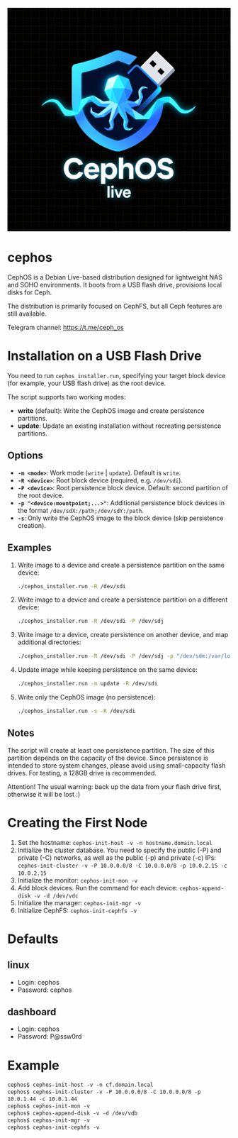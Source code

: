 ![CephOS logo](logo.png)

# cephos
CephOS is a Debian Live-based distribution designed for lightweight NAS and SOHO environments.
It boots from a USB flash drive, provisions local disks for Ceph.

The distribution is primarily focused on CephFS, but all Ceph features are still available.

Telegram channel: https://t.me/ceph_os

# Installation on a USB Flash Drive
You need to run `cephos_installer.run`, specifying your target block device (for example, your USB flash drive) as the root device.

The script supports two working modes:
- **write** (default): Write the CephOS image and create persistence partitions.
- **update**: Update an existing installation without recreating persistence partitions.

## Options
- **`-m <mode>`**: Work mode (`write` | `update`). Default is `write`.
- **`-R <device>`**: Root block device (required, e.g. `/dev/sdi`).
- **`-P <device>`**: Root persistence block device. Default: second partition of the root device.
- **`-p "<device:mountpoint;...>"`**: Additional persistence block devices in the format `/dev/sdX:/path;/dev/sdY:/path`.
- **`-s`**: Only write the CephOS image to the block device (skip persistence creation).

## Examples
1. Write image to a device and create a persistence partition on the same device:
   ```bash
   ./cephos_installer.run -R /dev/sdi
   ```

2. Write image to a device and create a persistence partition on a different device:
   ```bash
   ./cephos_installer.run -R /dev/sdi -P /dev/sdj
   ```

3. Write image to a device, create persistence on another device, and map additional directories:
   ```bash
   ./cephos_installer.run -R /dev/sdi -P /dev/sdj -p "/dev/sdm:/var/log;/dev/sdn:/var/cache"
   ```

4. Update image while keeping persistence on the same device:
   ```bash
   ./cephos_installer.run -m update -R /dev/sdi
   ```

5. Write only the CephOS image (no persistence):
   ```bash
   ./cephos_installer.run -s -R /dev/sdi
   ```

## Notes
The script will create at least one persistence partition. The size of this partition depends on the capacity of the device. Since persistence is intended to store system changes, please avoid using small-capacity flash drives. For testing, a 128GB drive is recommended.

Attention! The usual warning: back up the data from your flash drive first, otherwise it will be lost :)

# Creating the First Node
1. Set the hostname:
   `cephos-init-host -v -n hostname.domain.local`
1. Initialize the cluster database. You need to specify the public (-P) and private (-C) networks, as well as the public (-p) and private (-c) IPs:
   `cephos-init-cluster -v -P 10.0.0.0/8 -C 10.0.0.0/8 -p 10.0.2.15 -c 10.0.2.15`
1. Initialize the monitor:
   `cephos-init-mon -v`
1. Add block devices. Run the command for each device:
   `cephos-append-disk -v -d /dev/vdc`
1. Initialize the manager:
   `cephos-init-mgr -v`
1. Initialize CephFS:
   `cephos-init-cephfs -v`

# Defaults
## linux
- Login: cephos
- Password: cephos

## dashboard
- Login: cephos
- Password: P@ssw0rd


# Example
```
cephos$ cephos-init-host -v -n cf.domain.local
cephos$ cephos-init-cluster -v -P 10.0.0.0/8 -C 10.0.0.0/8 -p 10.0.1.44 -c 10.0.1.44
cephos$ cephos-init-mon -v
cephos$ cephos-append-disk -v -d /dev/vdb
cephos$ cephos-init-mgr -v
cephos$ cephos-init-cephfs -v
```
